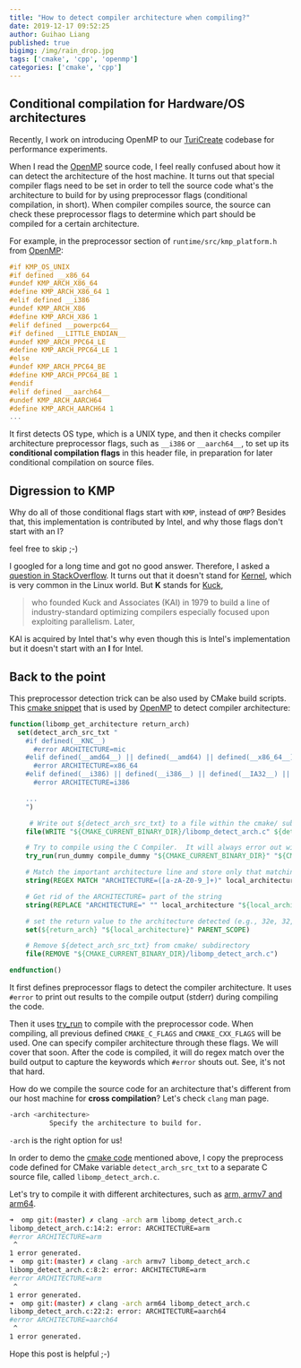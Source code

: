 ```yaml
---
title: "How to detect compiler architecture when compiling?"
date: 2019-12-17 09:52:25
author: Guihao Liang
published: true
bigimg: /img/rain_drop.jpg
tags: ['cmake', 'cpp', 'openmp']
categories: ['cmake', 'cpp']
---
```


## Conditional compilation for Hardware/OS architectures

Recently, I work on introducing OpenMP to our [TuriCreate](https://github.com/apple/turicreate) codebase for performance experiments.

When I read the [OpenMP][1] source code, I feel really confused about how it can detect the architecture of the host machine. It turns out that special compiler flags need to be set in order to tell the source code what's the architecture to build for by using preprocessor flags (conditional compilation, in short). When compiler compiles source, the source can check these preprocessor flags to determine which part should be compiled for a certain architecture.

For example, in the preprocessor section of `runtime/src/kmp_platform.h` from [OpenMP][1]:

```c
#if KMP_OS_UNIX
#if defined __x86_64
#undef KMP_ARCH_X86_64
#define KMP_ARCH_X86_64 1
#elif defined __i386
#undef KMP_ARCH_X86
#define KMP_ARCH_X86 1
#elif defined __powerpc64__
#if defined __LITTLE_ENDIAN__
#undef KMP_ARCH_PPC64_LE
#define KMP_ARCH_PPC64_LE 1
#else
#undef KMP_ARCH_PPC64_BE
#define KMP_ARCH_PPC64_BE 1
#endif
#elif defined __aarch64__
#undef KMP_ARCH_AARCH64
#define KMP_ARCH_AARCH64 1
...
```

It first detects OS type, which is a UNIX type, and then it checks compiler architecture preprocessor flags, such as `__i386` or `__aarch64__`, to set up its __conditional compilation flags__ in this header file, in preparation for later conditional compilation on source files.

## Digression to KMP

Why do all of those conditional flags start with `KMP`, instead of `OMP`? Besides that, this implementation is contributed by Intel, and why those flags don't start with an I?

feel free to skip ;-)

I googled for a long time and got no good answer. Therefore, I asked a [question in StackOverflow](https://stackoverflow.com/questions/59333281/what-does-k-in-kmp-affinity-mean). It turns out that it doesn't stand for [Kernel](https://superuser.com/questions/1087714/why-do-process-names-start-with-the-letter-k-in-linux), which is very common in the Linux world. But __K__ stands for [Kuck](https://en.wikipedia.org/wiki/David_Kuck),

> who founded Kuck and Associates (KAI) in 1979 to build a line of industry-standard optimizing compilers especially focused upon exploiting parallelism. Later,

KAI is acquired by Intel that's why even though this is Intel's implementation but it doesn't start with an __I__ for Intel.

## Back to the point

This preprocessor detection trick can be also used by CMake build scripts. This [cmake snippet][0] that is used by [OpenMP][0] to detect compiler architecture:

```cmake
function(libomp_get_architecture return_arch)
  set(detect_arch_src_txt "
    #if defined(__KNC__)
      #error ARCHITECTURE=mic
    #elif defined(__amd64__) || defined(__amd64) || defined(__x86_64__) || defined(__x86_64) || defined(_M_X64) || defined(_M_AMD64)
      #error ARCHITECTURE=x86_64
    #elif defined(__i386) || defined(__i386__) || defined(__IA32__) || defined(_M_I86) || defined(_M_IX86) || defined(__X86__) || defined(_X86_)
      #error ARCHITECTURE=i386

    ...
    ")

     # Write out ${detect_arch_src_txt} to a file within the cmake/ subdirectory
    file(WRITE "${CMAKE_CURRENT_BINARY_DIR}/libomp_detect_arch.c" ${detect_arch_src_txt})

    # Try to compile using the C Compiler.  It will always error out with an #error directive, so store error output to ${local_architecture}
    try_run(run_dummy compile_dummy "${CMAKE_CURRENT_BINARY_DIR}" "${CMAKE_CURRENT_BINARY_DIR}/libomp_detect_arch.c" COMPILE_OUTPUT_VARIABLE local_architecture)

    # Match the important architecture line and store only that matching string in ${local_architecture}
    string(REGEX MATCH "ARCHITECTURE=([a-zA-Z0-9_]+)" local_architecture "${local_architecture}")

    # Get rid of the ARCHITECTURE= part of the string
    string(REPLACE "ARCHITECTURE=" "" local_architecture "${local_architecture}")

    # set the return value to the architecture detected (e.g., 32e, 32, arm, ppc64, etc.)
    set(${return_arch} "${local_architecture}" PARENT_SCOPE)

    # Remove ${detect_arch_src_txt} from cmake/ subdirectory
    file(REMOVE "${CMAKE_CURRENT_BINARY_DIR}/libomp_detect_arch.c")

endfunction()
```

It first defines preprocessor flags to detect the compiler architecture. It uses `#error` to print out results to the compile output (stderr) during compiling the code.

Then it uses [try_run](https://cmake.org/cmake/help/v3.2/command/try_run.html) to compile with the preprocessor code. When compiling, all previous defined `CMAKE_C_FLAGS` and `CMAKE_CXX_FLAGS` will be used. One can specify compiler architecture through these flags. We will cover that soon. After the code is compiled, it will do regex match over the build output to capture the keywords which `#error` shouts out. See, it's not that hard.

How do we compile the source code for an architecture that's different from our host machine for __cross compilation__? Let's check `clang` man page.

```bash
-arch <architecture>
          Specify the architecture to build for.
```

`-arch` is the right option for us!

In order to demo the [cmake code][2] mentioned above, I copy the preprocess code defined for CMake variable `detect_arch_src_txt` to a separate C source file, called `libomp_detect_arch.c`.

Let's try to compile it with different architectures, such as [arm, armv7 and arm64](https://stackoverflow.com/questions/21422447/what-iphone-devices-will-run-on-armv7s-and-arm64).

```bash
➜  omp git:(master) ✗ clang -arch arm libomp_detect_arch.c
libomp_detect_arch.c:14:2: error: ARCHITECTURE=arm
#error ARCHITECTURE=arm
 ^
1 error generated.
➜  omp git:(master) ✗ clang -arch armv7 libomp_detect_arch.c
libomp_detect_arch.c:8:2: error: ARCHITECTURE=arm
#error ARCHITECTURE=arm
 ^
1 error generated.
➜  omp git:(master) ✗ clang -arch arm64 libomp_detect_arch.c
libomp_detect_arch.c:22:2: error: ARCHITECTURE=aarch64
#error ARCHITECTURE=aarch64
 ^
1 error generated.
```

Hope this post is helpful ;-)

[0]: https://github.com/llvm/llvm-project/blob/0b969fa9ccf595abc31942e5d14be784707e960c/openmp/runtime/cmake/LibompGetArchitecture.cmake#L16
[1]: https://github.com/apple/turicreate
[2]: https://github.com/llvm/llvm-project/blob/0b969fa9ccf595abc31942e5d14be784707e960c/openmp/runtime/cmake/LibompGetArchitecture.cmake#L18-L52